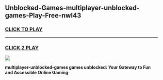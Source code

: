 
## Unblocked-Games-multiplayer-unblocked-games-Play-Free-nwl43
<h3>
<a href="https://premium76.site?title=multiplayer-unblocked-games&ref=21A">CLICK TO PLAY</a></h3>
<hr>

<h3>
<a href="https://premium76.site?title=multiplayer-unblocked-games&ref=21A">CLICK 2 PLAY</a>
  
</h3>

<a href="https://premium76.site?title=multiplayer-unblocked-games&ref=21A"><img src="https://clearcache.store/games.png"></a>


**multiplayer-unblocked-games games unblocked: Your Gateway to Fun and Accessible Online Gaming**
